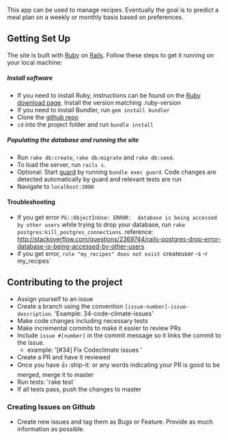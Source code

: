 This app can be used to manage recipes. Eventually the goal is to predict a meal plan on a weekly or monthly basis based on preferences.

## Getting Set Up
The site is built with [Ruby](https://www.ruby-lang.org) on [Rails](http://rubyonrails.org/). Follow these steps to get it running on your local machine:

##### Install software

* If you need to install Ruby, instructions can be found on the [Ruby download page](https://www.ruby-lang.org/en/downloads/). Install the version matching .ruby-version
* If you need to install Bundler, run `gem install bundler`
* Clone the [github repo](git@github.com:katharinap/my_recipes.git)
* `cd` into the project folder and run `bundle install`

##### Populating the database and running the site
* Run `rake db:create`, `rake db:migrate` and `rake db:seed`.
* To load the server, run `rails s`.
* Optional: Start [guard](https://github.com/guard/guard) by running `bundle exec guard`. Code changes are detected automatically by guard and relevant tests are run
* Navigate to `localhost:3000`

#### Troubleshooting

* If you get error `PG::ObjectInUse: ERROR:  database is being accessed by other users` while trying to drop your database,
run `rake postgres:kill_postgres_connections`.
reference: http://stackoverflow.com/questions/2369744/rails-postgres-drop-error-database-is-being-accessed-by-other-users
* if you get error, `role "my_recipes" does not exist `createuser -s -r my_recipes`

## Contributing to the project
* Assign yourself to an issue
* Create a branch using the convention `[issue-number]-issue-description`. 'Example: 34-code-climate-issues'
* Make code changes including necessary tests
* Make incremental commits to make it easier to review PRs
* Include `issue #[number]` in the commit message so it links the commit to the issue.
  * example: '[#34] Fix Codeclimate issues '
* Create a PR and have it reviewed
* Once you have :+1: :ship-it: or any words indicating your PR is good to be merged, merge it to master
* Run tests: 'rake test`
* If all tests pass, push the changes to master

### Creating Issues on Github
* Create new issues and tag them as Bugs or Feature. Provide as much information as possible.

